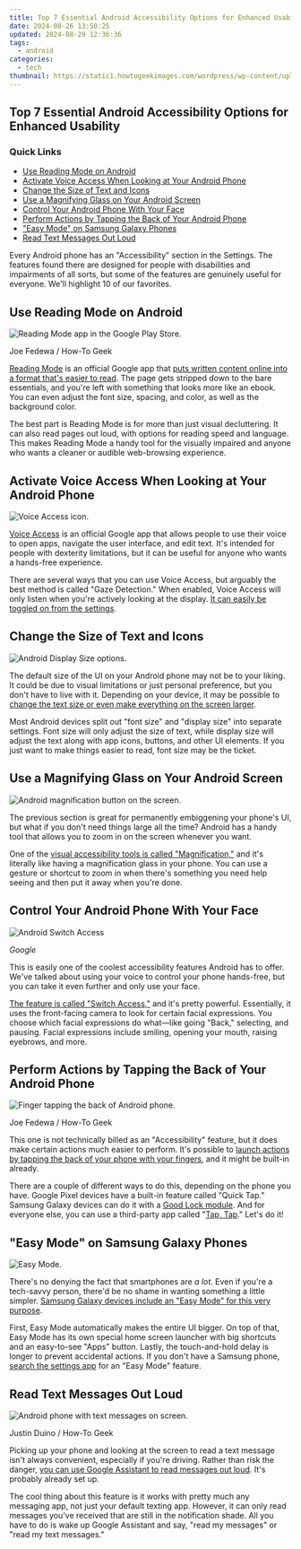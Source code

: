 ```yaml
---
title: Top 7 Essential Android Accessibility Options for Enhanced Usability
date: 2024-08-26 13:50:25
updated: 2024-08-29 12:36:36
tags:
  - android
categories:
  - tech
thumbnail: https://static1.howtogeekimages.com/wordpress/wp-content/uploads/2023/10/53249627106_79fd9e6b11_o.jpg
---
```


## Top 7 Essential Android Accessibility Options for Enhanced Usability

### Quick Links

* [Use Reading Mode on Android](https://screen-capture.techidaily.com/cultivating-connections-friendly-games-growth-with-friends-on-farms-for-2024/)
* [Activate Voice Access When Looking at Your Android Phone](https://fox-cloud.techidaily.com/2024-approved-become-the-star-of-your-match-unique-tinder-profile-ideas-to-try/)
* [Change the Size of Text and Icons](https://fake-location.techidaily.com/how-to-fix-my-samsung-galaxy-s23-location-is-wrong-drfone-by-drfone-virtual-android/)
* [Use a Magnifying Glass on Your Android Screen](https://win-forum.techidaily.com/solving-class-not-found-issues-in-windows-a-step-by-step-guide/)
* [Control Your Android Phone With Your Face](https://fox-blue.techidaily.com/2024-approved-secrets-of-bulk-downloads-maximizing-your-tiktok-video-collection/)
* [Perform Actions by Tapping the Back of Your Android Phone](https://extra-lessons.techidaily.com/mobile-live-streaming-on-yt-without-thousands-in-followers/)
* ["Easy Mode" on Samsung Galaxy Phones](https://extra-hints.techidaily.com/shield-your-snapshots-from-times-tide-explore-cost-effective-solutions/)
* [Read Text Messages Out Loud](https://hardware-help.techidaily.com/get-the-latest-pl2303-chipdriver-version-for-windows-free-download/)

 Every Android phone has an "Accessibility" section in the Settings. The features found there are designed for people with disabilities and impairments of all sorts, but some of the features are genuinely useful for everyone. We'll highlight 10 of our favorites.

##  Use Reading Mode on Android

![Reading Mode app in the Google Play Store.](https://static1.howtogeekimages.com/wordpress/wp-content/uploads/2023/07/img_20230724_161413581-2.jpg) 

Joe Fedewa / How-To Geek

[Reading Mode](https://www.anrdoezrs.net/links/3607085/type/dlg/sid/UUhtgUeUpU2000876/https://play.google.com/store/apps/details?id=com.google.android.accessibility.reader&cjevent=6d61af93776311ee82cebcdc0a82b820) is an official Google app that [puts written content online into a format that's easier to read](https://desktop-recording.techidaily.com/enhanced-collaboration-through-top-tier-backgrounds/). The page gets stripped down to the bare essentials, and you're left with something that looks more like an ebook. You can even adjust the font size, spacing, and color, as well as the background color.

 The best part is Reading Mode is for more than just visual decluttering. It can also read pages out loud, with options for reading speed and language. This makes Reading Mode a handy tool for the visually impaired and anyone who wants a cleaner or audible web-browsing experience. 

##  Activate Voice Access When Looking at Your Android Phone

![Voice Access icon.](https://static1.howtogeekimages.com/wordpress/wp-content/uploads/2021/06/voice-access-hero.png) 

[Voice Access](https://www.anrdoezrs.net/links/3607085/type/dlg/sid/UUhtgUeUpU2000876/https://play.google.com/store/apps/details?id=com.google.android.apps.accessibility.voiceaccess&cjevent=d86d287e776311ee81352d090a82b82d) is an official Google app that allows people to use their voice to open apps, navigate the user interface, and edit text. It's intended for people with dexterity limitations, but it can be useful for anyone who wants a hands-free experience.

 There are several ways that you can use Voice Access, but arguably the best method is called "Gaze Detection." When enabled, Voice Access will only listen when you're actively looking at the display. [It can easily be toggled on from the settings](https://instagram-videos.techidaily.com/updated-discover-the-top-10-igtv-editing-app-wonders-for-2024/).

##  Change the Size of Text and Icons

![Android Display Size options.](https://static1.howtogeekimages.com/wordpress/wp-content/uploads/2023/10/screenshot_2023-10-30-16-58-49-55_fc704e6b13c4fb26bf5e411f75da84f2.jpg) 

 The default size of the UI on your Android phone may not be to your liking. It could be due to visual limitations or just personal preference, but you don't have to live with it. Depending on your device, it may be possible to [change the text size or even make everything on the screen larger](https://youtube-lab.techidaily.com/ed-in-2024-filmmakers-choice-selecting-perfect-lenses-for-youtube-creation/).

 Most Android devices split out "font size" and "display size" into separate settings. Font size will only adjust the size of text, while display size will adjust the text along with app icons, buttons, and other UI elements. If you just want to make things easier to read, font size may be the ticket.

##  Use a Magnifying Glass on Your Android Screen

![Android magnification button on the screen.](https://static1.howtogeekimages.com/wordpress/wp-content/uploads/2023/10/screenshot_2023-10-30-17-00-40-62_3aea4af51f236e4932235fdada7d1643.jpg) 

 The previous section is great for permanently embiggening your phone's UI, but what if you don't need things large all the time? Android has a handy tool that allows you to zoom in on the screen whenever you want.

 One of the [visual accessibility tools is called "Magnification,"](https://video-screen-grab.techidaily.com/new-2024-approved-from-play-to-pause-save-games-via-obs/) and it's literally like having a magnification glass in your phone. You can use a gesture or shortcut to zoom in when there's something you need help seeing and then put it away when you're done.

##  Control Your Android Phone With Your Face

![Android Switch Access](https://static1.howtogeekimages.com/wordpress/wp-content/uploads/2021/09/Android-Switch-Access.png) 

_Google_

 This is easily one of the coolest accessibility features Android has to offer. We've talked about using your voice to control your phone hands-free, but you can take it even further and only use your face.

[The feature is called "Switch Access,"](https://some-knowledge.techidaily.com/new-gigglemaker-step-by-step-to-fun-videos/) and it's pretty powerful. Essentially, it uses the front-facing camera to look for certain facial expressions. You choose which facial expressions do what—like going "Back," selecting, and pausing. Facial expressions include smiling, opening your mouth, raising eyebrows, and more.

##  Perform Actions by Tapping the Back of Your Android Phone

![Finger tapping the back of Android phone.](https://static1.howtogeekimages.com/wordpress/wp-content/uploads/2023/09/android-tap-back.jpg) 

Joe Fedewa / How-To Geek

 This one is not technically billed as an "Accessibility" feature, but it does make certain actions much easier to perform. It's possible to [launch actions by tapping the back of your phone with your fingers](https://pokemon-go-android.techidaily.com/in-2024-how-can-i-catch-the-regional-pokemon-without-traveling-on-realme-narzo-n53-drfone-by-drfone-virtual-android/), and it might be built-in already.

 There are a couple of different ways to do this, depending on the phone you have. Google Pixel devices have a built-in feature called "Quick Tap." Samsung Galaxy devices can do it with a [Good Lock module](https://extra-skills.techidaily.com/in-2024-metaverse-mastery-rapidly-assemble-your-digital-self/). And for everyone else, you can use a third-party app called "[Tap, Tap](https://github.com/KieronQuinn/TapTap)." Let's do it!

##  "Easy Mode" on Samsung Galaxy Phones

![Easy Mode.](https://static1.howtogeekimages.com/wordpress/wp-content/uploads/2021/06/easy-mode.png) 

 There's no denying the fact that smartphones are _a lot_. Even if you're a tech-savvy person, there'd be no shame in wanting something a little simpler. [Samsung Galaxy devices include an "Easy Mode" for this very purpose](https://apple-account.techidaily.com/a-step-by-step-guide-to-finding-your-apple-id-from-your-apple-iphone-14-pro-max-by-drfone-ios/).

 First, Easy Mode automatically makes the entire UI bigger. On top of that, Easy Mode has its own special home screen launcher with big shortcuts and an easy-to-see "Apps" button. Lastly, the touch-and-hold delay is longer to prevent accidental actions. If you don't have a Samsung phone, [search the settings app](https://desktop-recording.techidaily.com/in-2024-simplify-virtual-collaboration-a-zoom-setup-overview/) for an "Easy Mode" feature.

##  Read Text Messages Out Loud

![Android phone with text messages on screen.](https://static1.howtogeekimages.com/wordpress/wp-content/uploads/2023/03/Android-Text-Messages.jpg) 

Justin Duino / How-To Geek

 Picking up your phone and looking at the screen to read a text message isn't always convenient, especially if you're driving. Rather than risk the danger, [you can use Google Assistant to read messages out loud](https://sound-issues.techidaily.com/solving-audio-problems-enable-your-mic-for-google-meets-on-pc-windows-1110/). It's probably already set up.

 The cool thing about this feature is it works with pretty much any messaging app, not just your default texting app. However, it can only read messages you've received that are still in the notification shade. All you have to do is wake up Google Assistant and say, "read my messages" or "read my text messages."

<ins class="adsbygoogle"
     style="display:block"
     data-ad-format="autorelaxed"
     data-ad-client="ca-pub-7571918770474297"
     data-ad-slot="1223367746"></ins>



<ins class="adsbygoogle"
     style="display:block"
     data-ad-client="ca-pub-7571918770474297"
     data-ad-slot="8358498916"
     data-ad-format="auto"
     data-full-width-responsive="true"></ins>
